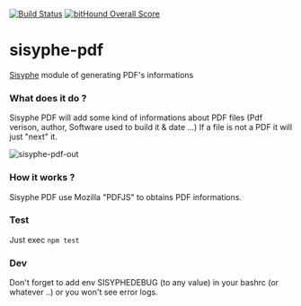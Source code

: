 [![Build Status](https://travis-ci.org/istex/sisyphe-pdf.svg?branch=master)](https://travis-ci.org/istex/sisyphe-pdf)
[![bitHound Overall Score](https://www.bithound.io/github/istex/sisyphe-pdf/badges/score.svg)](https://www.bithound.io/github/istex/sisyphe-pdf)

sisyphe-pdf
=======
[Sisyphe](https://github.com/istex/sisyphe) module of generating PDF's informations

### What does it do ?
Sisyphe PDF will add some kind of informations about PDF files  (Pdf verison, author, Software used to build it & date ...)
If a file is not a PDF it will just "next" it.

![sisyphe-pdf-out](https://raw.githubusercontent.com/istex/sisyphe-pdf/master/sisyphe-pdf-out.png)


### How it works ?
Sisyphe PDF use Mozilla "PDFJS" to obtains PDF informations.

### Test
Just exec `npm test`


### Dev
Don't forget to add env SISYPHEDEBUG (to any value) in your bashrc (or whatever ..) or you won't see error logs.
